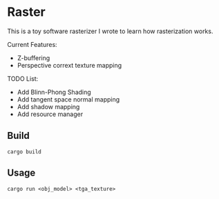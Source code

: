 # Raster

This is a toy software rasterizer I wrote to learn how rasterization works.

Current Features:
- Z-buffering
- Perspective corrext texture mapping

TODO List:
- Add Blinn-Phong Shading
- Add tangent space normal mapping
- Add shadow mapping
- Add resource manager

## Build
```
cargo build
```

## Usage
```
cargo run <obj_model> <tga_texture>
```